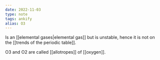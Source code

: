 ```yaml
---
date: 2022-11-03
type: note
tags: ankify
alias: O3
---
```


Is an [[elemental gases|elemental gas]] but is unstable, hence it is not on the [[trends of the periodic table]].

O3 and O2 are called [[allotropes]] of [[oxygen]].
